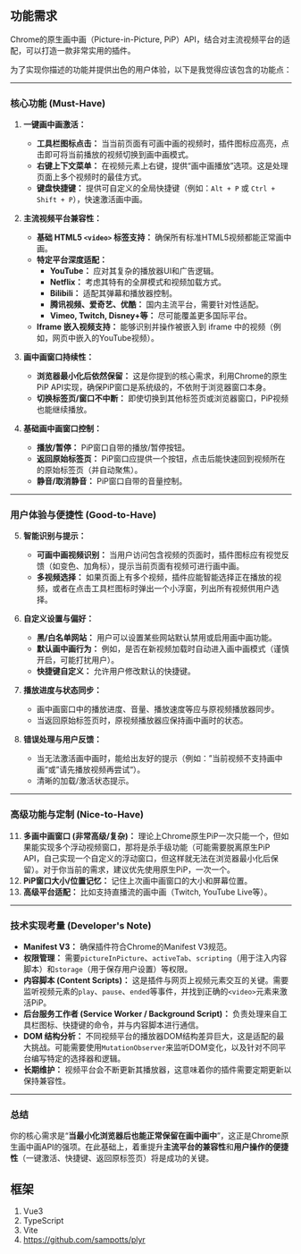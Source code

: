 ## 功能需求

Chrome的原生画中画（Picture-in-Picture, PiP）API，结合对主流视频平台的适配，可以打造一款非常实用的插件。

为了实现你描述的功能并提供出色的用户体验，以下是我觉得应该包含的功能点：

---

### **核心功能 (Must-Have)**

1.  **一键画中画激活：**
    *   **工具栏图标点击：** 当当前页面有可画中画的视频时，插件图标应高亮，点击即可将当前播放的视频切换到画中画模式。
    *   **右键上下文菜单：** 在视频元素上右键，提供“画中画播放”选项。这是处理页面上多个视频时的最佳方式。
    *   **键盘快捷键：** 提供可自定义的全局快捷键（例如：`Alt + P` 或 `Ctrl + Shift + P`），快速激活画中画。

2.  **主流视频平台兼容性：**
    *   **基础 HTML5 `<video>` 标签支持：** 确保所有标准HTML5视频都能正常画中画。
    *   **特定平台深度适配：**
        *   **YouTube：** 应对其复杂的播放器UI和广告逻辑。
        *   **Netflix：** 考虑其特有的全屏模式和视频加载方式。
        *   **Bilibili：** 适配其弹幕和播放器控制。
        *   **腾讯视频、爱奇艺、优酷：** 国内主流平台，需要针对性适配。
        *   **Vimeo, Twitch, Disney+等：** 尽可能覆盖更多国际平台。
    *   **Iframe 嵌入视频支持：** 能够识别并操作被嵌入到 iframe 中的视频（例如，网页中嵌入的YouTube视频）。

3.  **画中画窗口持续性：**
    *   **浏览器最小化后依然保留：** 这是你提到的核心需求，利用Chrome的原生PiP API实现，确保PiP窗口是系统级的，不依附于浏览器窗口本身。
    *   **切换标签页/窗口不中断：** 即使切换到其他标签页或浏览器窗口，PiP视频也能继续播放。

4.  **基础画中画窗口控制：**
    *   **播放/暂停：** PiP窗口自带的播放/暂停按钮。
    *   **返回原始标签页：** PiP窗口应提供一个按钮，点击后能快速回到视频所在的原始标签页（并自动聚焦）。
    *   **静音/取消静音：** PiP窗口自带的音量控制。

---

### **用户体验与便捷性 (Good-to-Have)**

5.  **智能识别与提示：**
    *   **可画中画视频识别：** 当用户访问包含视频的页面时，插件图标应有视觉反馈（如变色、加角标），提示当前页面有视频可进行画中画。
    *   **多视频选择：** 如果页面上有多个视频，插件应能智能选择正在播放的视频，或者在点击工具栏图标时弹出一个小浮窗，列出所有视频供用户选择。

6.  **自定义设置与偏好：**
    *   **黑/白名单网站：** 用户可以设置某些网站默认禁用或启用画中画功能。
    *   **默认画中画行为：** 例如，是否在新视频加载时自动进入画中画模式（谨慎开启，可能打扰用户）。
    *   **快捷键自定义：** 允许用户修改默认的快捷键。

7.  **播放进度与状态同步：**
    *   画中画窗口中的播放进度、音量、播放速度等应与原视频播放器同步。
    *   当返回原始标签页时，原视频播放器应保持画中画时的状态。

8.  **错误处理与用户反馈：**
    *   当无法激活画中画时，能给出友好的提示（例如：”当前视频不支持画中画“或”请先播放视频再尝试“）。
    *   清晰的加载/激活状态提示。

---

### **高级功能与定制 (Nice-to-Have)**

11. **多画中画窗口 (非常高级/复杂)：** 理论上Chrome原生PiP一次只能一个，但如果能实现多个浮动视频窗口，那将是杀手级功能（可能需要脱离原生PiP API，自己实现一个自定义的浮动窗口，但这样就无法在浏览器最小化后保留）。对于你当前的需求，建议优先使用原生PiP，一次一个。
12. **PiP窗口大小/位置记忆：** 记住上次画中画窗口的大小和屏幕位置。
13. **高级平台适配：** 比如支持直播流的画中画（Twitch, YouTube Live等）。

---

### **技术实现考量 (Developer's Note)**

*   **Manifest V3：** 确保插件符合Chrome的Manifest V3规范。
*   **权限管理：** 需要`pictureInPicture`、`activeTab`、`scripting`（用于注入内容脚本）和`storage`（用于保存用户设置）等权限。
*   **内容脚本 (Content Scripts)：** 这是插件与网页上视频元素交互的关键。需要监听视频元素的`play`、`pause`、`ended`等事件，并找到正确的`<video>`元素来激活PiP。
*   **后台服务工作者 (Service Worker / Background Script)：** 负责处理来自工具栏图标、快捷键的命令，并与内容脚本进行通信。
*   **DOM 结构分析：** 不同视频平台的播放器DOM结构差异巨大，这是适配的最大挑战。可能需要使用`MutationObserver`来监听DOM变化，以及针对不同平台编写特定的选择器和逻辑。
*   **长期维护：** 视频平台会不断更新其播放器，这意味着你的插件需要定期更新以保持兼容性。

---

### **总结**

你的核心需求是“**当最小化浏览器后也能正常保留在画中画中**”，这正是Chrome原生画中画API的强项。在此基础上，着重提升**主流平台的兼容性**和**用户操作的便捷性**（一键激活、快捷键、返回原标签页）将是成功的关键。


## 框架
1. Vue3
2. TypeScript
3. Vite
4. https://github.com/sampotts/plyr

